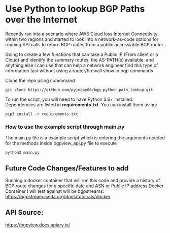 # Use Python to lookup BGP Paths over the Internet

Recently ran into a scenario where AWS Cloud loss Internet Connectivity within two regions and started to look into a network-as-code options for running API calls to return BGP routes from a public accessiable BGP router.

Going to create a few functions that can take a Public IP (From client or a Cloud) and identify the summary routes, the AS-PATH(s) available, and anything else I can use that can help a network engineer find this type of information fast without using a router/firewall show ip bgp commands

Clone the repo using commmand
```
git clone https://github.com/pyjoepy06/bgp_python_path_lookup.git
```

To run the script, you will need to have Python 3.6+ installed.  
Dependencies are listed in **requirements.txt**. You can install them using:  
```
pip3 install -r requirements.txt
```

### How to use the example script through main.py
The main.py file is a example script which is entering the arguments needed for the methods inside bgpview_api.py file to execute
```
python3 main.py
```

## Future Code Changes/Features to add
Running a docker container that will run this code and provide a history of BGP route changes for a specific date and ASN or Public IP address
Docker Container I will test against will be bgpstreams: https://bgpstream.caida.org/docs/tutorials/docker


## API Source:
https://bgpview.docs.apiary.io/

